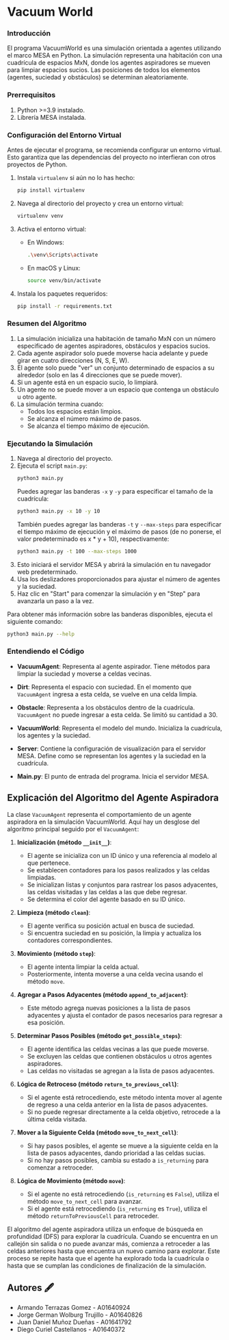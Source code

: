 # Vacuum World

### Introducción

El programa VacuumWorld es una simulación orientada a agentes utilizando el marco MESA en Python. La simulación representa una habitación con una cuadrícula de espacios MxN, donde los agentes aspiradores se mueven para limpiar espacios sucios. Las posiciones de todos los elementos (agentes, suciedad y obstáculos) se determinan aleatoriamente.

### Prerrequisitos

1. Python >=3.9 instalado.
2. Librería MESA instalada.

### Configuración del Entorno Virtual

Antes de ejecutar el programa, se recomienda configurar un entorno virtual. Esto garantiza que las dependencias del proyecto no interfieran con otros proyectos de Python.

1. Instala `virtualenv` si aún no lo has hecho:
   ```bash
   pip install virtualenv
   ```

2. Navega al directorio del proyecto y crea un entorno virtual:
   ```bash
   virtualenv venv
   ```

3. Activa el entorno virtual:
   - En Windows:
     ```bash
     .\venv\Scripts\activate
     ```
   - En macOS y Linux:
     ```bash
     source venv/bin/activate
     ```

4. Instala los paquetes requeridos:
   ```bash
   pip install -r requirements.txt
   ```

### Resumen del Algoritmo

1. La simulación inicializa una habitación de tamaño MxN con un número especificado de agentes aspiradores, obstáculos y espacios sucios.
2. Cada agente aspirador solo puede moverse hacia adelante y puede girar en cuatro direcciones (N, S, E, W).
3. El agente solo puede "ver" un conjunto determinado de espacios a su alrededor (solo en las 4 direcciones que se puede mover).
4. Si un agente está en un espacio sucio, lo limpiará.
5. Un agente no se puede mover a un espacio que contenga un obstáculo u otro agente.
6. La simulación termina cuando:
   - Todos los espacios están limpios.
   - Se alcanza el número máximo de pasos.
   - Se alcanza el tiempo máximo de ejecución.

### Ejecutando la Simulación

1. Navega al directorio del proyecto.
2. Ejecuta el script `main.py`:
   ```bash
   python3 main.py
   ```
   Puedes agregar las banderas `-x` y `-y` para especificar el tamaño de la cuadrícula:
   ```bash
   python3 main.py -x 10 -y 10
   ```
   También puedes agregar las banderas `-t` y `--max-steps` para especificar el tiempo máximo de ejecución y el máximo de pasos (de no ponerse, el valor predeterminado es x * y + 10), respectivamente:
   ```bash
   python3 main.py -t 100 --max-steps 1000
   ```
3. Esto iniciará el servidor MESA y abrirá la simulación en tu navegador web predeterminado.
4. Usa los deslizadores proporcionados para ajustar el número de agentes y la suciedad.
5. Haz clic en "Start" para comenzar la simulación y en "Step" para avanzarla un paso a la vez.

Para obtener más información sobre las banderas disponibles, ejecuta el siguiente comando:
```bash
python3 main.py --help
```

### Entendiendo el Código

- **VacuumAgent**: Representa al agente aspirador. Tiene métodos para limpiar la suciedad y moverse a celdas vecinas.
- **Dirt**: Representa el espacio con suciedad. En el momento que `VacuumAgent` ingresa a esta celda, se vuelve en una celda limpia.
- **Obstacle**: Representa a los obstáculos dentro de la cuadrícula. `VacuumAgent` no puede ingresar a esta celda. Se limitó su cantidad a 30.

- **VacuumWorld**: Representa el modelo del mundo. Inicializa la cuadrícula, los agentes y la suciedad.
- **Server**: Contiene la configuración de visualización para el servidor MESA. Define como se representan los agentes y la suciedad en la cuadrícula.
- **Main.py**: El punto de entrada del programa. Inicia el servidor MESA.

## Explicación del Algoritmo del Agente Aspiradora

La clase `VacuumAgent` representa el comportamiento de un agente aspiradora en la simulación VacuumWorld. Aquí hay un desglose del algoritmo principal seguido por el `VacuumAgent`:

1. **Inicialización (método `__init__`)**:
   - El agente se inicializa con un ID único y una referencia al modelo al que pertenece.
   - Se establecen contadores para los pasos realizados y las celdas limpiadas.
   - Se inicializan listas y conjuntos para rastrear los pasos adyacentes, las celdas visitadas y las celdas a las que debe regresar.
   - Se determina el color del agente basado en su ID único.

2. **Limpieza (método `clean`)**:
   - El agente verifica su posición actual en busca de suciedad.
   - Si encuentra suciedad en su posición, la limpia y actualiza los contadores correspondientes.

3. **Movimiento (método `step`)**:
   - El agente intenta limpiar la celda actual.
   - Posteriormente, intenta moverse a una celda vecina usando el método `move`.

4. **Agregar a Pasos Adyacentes (método `append_to_adjacent`)**:
   - Este método agrega nuevas posiciones a la lista de pasos adyacentes y ajusta el contador de pasos necesarios para regresar a esa posición.

5. **Determinar Pasos Posibles (método `get_possible_steps`)**:
   - El agente identifica las celdas vecinas a las que puede moverse.
   - Se excluyen las celdas que contienen obstáculos u otros agentes aspiradores.
   - Las celdas no visitadas se agregan a la lista de pasos adyacentes.

6. **Lógica de Retroceso (método `return_to_previous_cell`)**:
   - Si el agente está retrocediendo, este método intenta mover al agente de regreso a una celda anterior en la lista de pasos adyacentes.
   - Si no puede regresar directamente a la celda objetivo, retrocede a la última celda visitada.

7. **Mover a la Siguiente Celda (método `move_to_next_cell`)**:
   - Si hay pasos posibles, el agente se mueve a la siguiente celda en la lista de pasos adyacentes, dando prioridad a las celdas sucias.
   - Si no hay pasos posibles, cambia su estado a `is_returning` para comenzar a retroceder.

8. **Lógica de Movimiento (método `move`)**:
   - Si el agente no está retrocediendo (`is_returning` es `False`), utiliza el método `move_to_next_cell` para avanzar.
   - Si el agente está retrocediendo (`is_returning` es `True`), utiliza el método `returnToPreviousCell` para retroceder.

El algoritmo del agente aspiradora utiliza un enfoque de búsqueda en profundidad (DFS) para explorar la cuadrícula. Cuando se encuentra en un callejón sin salida o no puede avanzar más, comienza a retroceder a las celdas anteriores hasta que encuentra un nuevo camino para explorar. Este proceso se repite hasta que el agente ha explorado toda la cuadrícula o hasta que se cumplan las condiciones de finalización de la simulación.

## Autores 🖋
- Armando Terrazas Gomez - A01640924
- Jorge German Wolburg Trujillo - A01640826
- Juan Daniel Muñoz Dueñas - A01641792
- Diego Curiel Castellanos - A01640372
